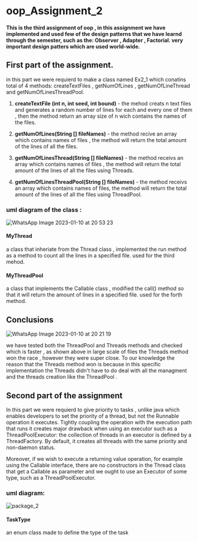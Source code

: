 # oop_Assignment_2

 #### This is the third assignment of oop , in this assignment we have implemented and used few of the design patterns that we have learnd    through the semester, such as the: Observer , Adapter , Factorial. very important design patters which are used world-wide.



## First part of the assignment.
in this part we were requierd to make a class named Ex2_1 which conatins total of 4 methods: 
createTextFiles , getNumOfLines , getNumOfLineThread and getNumOfLinesThreadPool.

1. **createTextFile (int n, int seed, int bound)** - the mehod creats n text files and generates a random number of lines for each and every one of them , then the method return an array size of n wich contains the names of the files.

2. **getNumOfLines(String [] fileNames)** - the method recive an array which contains names of files , the method will return the total amount of the lines of all the files.

3. **getNumOfLinesThread(String [] fileNames)** - the method receivs an array which contains names of files , the method will return the total amount of the lines of all the files using Threads.

4. **getNumOfLinesThreadPool(String [] fileNames)** - the method receivs an array which contains names of files, 
the method will return the total amount of the lines of all the files using ThreadPool.

 


### uml diagram of the class :
![WhatsApp Image 2023-01-10 at 20 53 23](https://user-images.githubusercontent.com/118810462/211641778-a463f5a1-e4ce-4d54-83c2-de62cfe1a156.jpeg)

#### MyThread 
a class that inheriate from the Thread class , implemented the run method as a method to count all the lines in a specified file.
used for the third mehod.   

#### MyThreadPool 
a class that implements the Callable class , modified the call() method so that it will return the amount of lines in a specified file. 
used for the forth method.


## Conclusions 
![WhatsApp Image 2023-01-10 at 20 21 19](https://user-images.githubusercontent.com/118810462/211872980-5a935c05-b58a-4180-9b7a-97200b602edf.jpeg)

we have tested both the ThreadPool and Threads methods and checked which is faster , as shown above in large scale of files the Threads method won the race , however they were super close. To our knowledge the reason that the Threads method won is because in this specific implementation the Threads didn't have to do deal with all the managment and the threads creation like the ThreadPool .



## Second part of the assignment
In this part we were requierd to give priority to tasks , unlike java which enables developers to set the priority of a thread, but not the Runnable operation it executes.
Tightly coupling the operation with the execution path that runs it creates major drawback when
using an executor such as a ThreadPoolExecutor: the collection of threads in an executor is defined by
a ThreadFactory. By default, it creates all threads with the same priority and non-daemon status.

Moreover, if we wish to execute a returning value operation, for example using the Callable<V>
interface, there are no constructors in the Thread class that get a Callable<V> as parameter and we
ought to use an Executor of some type, such as a ThreadPoolExecutor.
 

### uml diagram:

![package_2](https://user-images.githubusercontent.com/118810462/212095986-e5bb0427-0042-4e7c-b0fe-fde41da5e8f2.png)

#### TaskType 
an enum class made to define the type of the task
